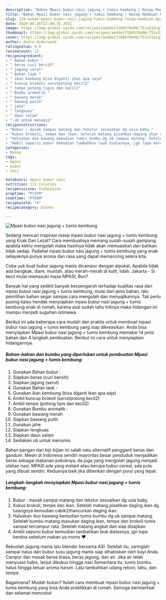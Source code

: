 ```yaml
---
description: "Bahan Mpasi bubur nasi jagung + tumis kembung | Resep Membuat Mpasi bubur nasi jagung + tumis kembung Yang Menggugah Selera"
title: "Bahan Mpasi bubur nasi jagung + tumis kembung | Resep Membuat Mpasi bubur nasi jagung + tumis kembung Yang Menggugah Selera"
slug: 119-bahan-mpasi-bubur-nasi-jagung-tumis-kembung-resep-membuat-mpasi-bubur-nasi-jagung-tumis-kembung-yang-menggugah-selera
date: 2020-04-26T22:48:35.355Z
image: https://img-global.cpcdn.com/recipes/aed4e1f1b05f0e06/751x532cq70/mpasi-bubur-nasi-jagung-tumis-kembung-foto-resep-utama.jpg
thumbnail: https://img-global.cpcdn.com/recipes/aed4e1f1b05f0e06/751x532cq70/mpasi-bubur-nasi-jagung-tumis-kembung-foto-resep-utama.jpg
cover: https://img-global.cpcdn.com/recipes/aed4e1f1b05f0e06/751x532cq70/mpasi-bubur-nasi-jagung-tumis-kembung-foto-resep-utama.jpg
author: Andre Underwood
ratingvalue: 4.9
reviewcount: 13
recipeingredient:
- " Bahan bubur "
- " beras cuci bersih"
- " jagung serut"
- " Bahan lauk "
- " ikan kembung bisa diganti ikan apa saja"
- " kuncup brokoli serutpotong kecil2"
- " tempe potong tipis dan kecil2"
- " Bumbu aromatik "
- " bawang merah"
- " bawang putih"
- " jahe"
- " lengkuas"
- " daun salam"
- " ub untuk menumis"
recipeinstructions:
- "Bubur : masak sampai matang dan tekstur sesuaikan dg usia baby."
- "Kukus brokoli, tempe dan ikan. Setelah matang pisahkan daging ikan dg tulangnya kemudian cabik2/hancurkan daging ikan."
- "Haluskan duo bawang kemudian tumis bumbu dg ub sampai matang. Setelah bumbu matang masukan daging ikan, tempe dan brokoli tumis sampai tercampur rata. Setelah matang angkat dan siap disajikan."
- "Ambil seporsi bubur kemudian tambahkan lauk diatasnya, jgn lupa berdoa sebelum makan ya moms ❤"
categories:
- Resep
tags:
- mpasi
- bubur
- nasi

katakunci: mpasi bubur nasi 
nutrition: 112 calories
recipecuisine: Indonesian
preptime: "PT37M"
cooktime: "PT60M"
recipeyield: "4"
recipecategory: Dinner

---
```



![Mpasi bubur nasi jagung + tumis kembung](https://img-global.cpcdn.com/recipes/aed4e1f1b05f0e06/751x532cq70/mpasi-bubur-nasi-jagung-tumis-kembung-foto-resep-utama.jpg)

Sedang mencari inspirasi resep mpasi bubur nasi jagung + tumis kembung yang Enak Dan Lezat? Cara membuatnya memang susah-susah gampang. apabila keliru mengolah maka hasilnya tidak akan memuaskan dan bahkan tidak sedap. Padahal mpasi bubur nasi jagung + tumis kembung yang enak selayaknya punya aroma dan rasa yang dapat memancing selera kita.

Coba yuk buat bubur jagung manis dicampur dengan alpukat. Apabila tidak ada bengkak, diare, muntah, atau merah-merah di kulit, lidah. Jakarta - Si kecil mulai memasuki masa MPASI, Bun?

Banyak hal yang sedikit banyak berpengaruh terhadap kualitas rasa dari mpasi bubur nasi jagung + tumis kembung, mulai dari jenis bahan, lalu pemilihan bahan segar sampai cara mengolah dan menyajikannya. Tak perlu pusing kalau hendak menyiapkan mpasi bubur nasi jagung + tumis kembung enak di rumah, karena asal sudah tahu triknya maka hidangan ini mampu menjadi suguhan istimewa.


Berikut ini ada beberapa cara mudah dan praktis untuk membuat mpasi bubur nasi jagung + tumis kembung yang siap dikreasikan. Anda bisa menyiapkan Mpasi bubur nasi jagung + tumis kembung memakai 14 jenis bahan dan 4 langkah pembuatan. Berikut ini cara untuk menyiapkan hidangannya.

<!--inarticleads1-->

##### Bahan-bahan dan bumbu yang diperlukan untuk pembuatan Mpasi bubur nasi jagung + tumis kembung:

1. Gunakan  Bahan bubur :
1. Siapkan  beras (cuci bersih)
1. Siapkan  jagung (serut)
1. Gunakan  Bahan lauk :
1. Gunakan  ikan kembung (bisa diganti ikan apa saja)
1. Ambil  kuncup brokoli (serut/potong kecil2)
1. Ambil  tempe (potong tipis dan kecil2)
1. Gunakan  Bumbu aromatik :
1. Gunakan  bawang merah
1. Siapkan  bawang putih
1. Gunakan  jahe
1. Siapkan  lengkuas
1. Siapkan  daun salam
1. Sediakan  ub untuk menumis


Bahan pangan dari biji-bijian ini salah satu alternatif pengganti beras dan gandum. Meski di Indonesia sendiri mayoritas besar penduduk menjadikan beras sebagai makanan pokoknya, da juga yang mengolah jagung menjadi olahan nasi. MPASI ada yang instant atau berupa bubur cereal, ada pula yang dibuat sendiri. Keduanya baik jika diberikan dengan porsi yang tepat. 

<!--inarticleads2-->

##### Langkah-langkah menyiapkan Mpasi bubur nasi jagung + tumis kembung:

1. Bubur : masak sampai matang dan tekstur sesuaikan dg usia baby.
1. Kukus brokoli, tempe dan ikan. Setelah matang pisahkan daging ikan dg tulangnya kemudian cabik2/hancurkan daging ikan.
1. Haluskan duo bawang kemudian tumis bumbu dg ub sampai matang. Setelah bumbu matang masukan daging ikan, tempe dan brokoli tumis sampai tercampur rata. Setelah matang angkat dan siap disajikan.
1. Ambil seporsi bubur kemudian tambahkan lauk diatasnya, jgn lupa berdoa sebelum makan ya moms ❤


Rebuslah jagung manis lalu blender bersama ASI. Setelah itu, saringlah sampai halus dan bubur susu jagung manis siap dihabiskan oleh bayi Anda. Campur dan masak beras biasa, beras jagung, dan air. Jika air telah menyusut habis, lanjut dikukus hingga nasi Sementara itu, tumis bumbu halus hingga keluar aroma harum. Lalu tambahkan udang rebon, tahu, dan tempe. 

Bagaimana? Mudah bukan? Itulah cara membuat mpasi bubur nasi jagung + tumis kembung yang bisa Anda praktikkan di rumah. Semoga bermanfaat dan selamat mencoba!
